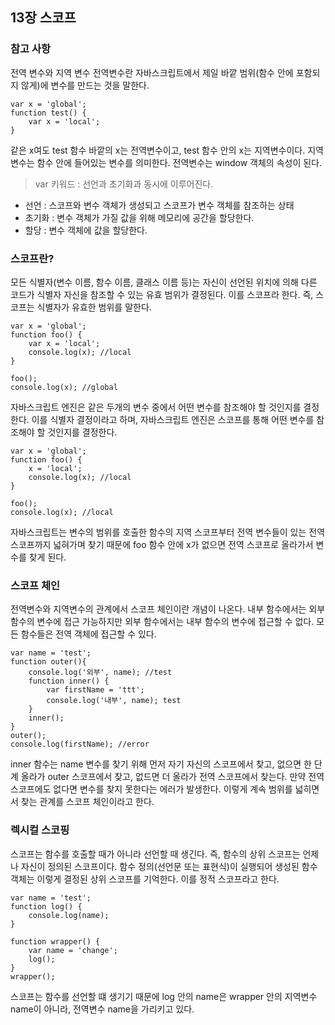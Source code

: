 ## 13장 스코프

### 참고 사항
전역 변수와 지역 변수
전역변수란 자바스크립트에서 제일 바깥 범위(함수 안에 포함되지 않게)에 변수를 만드는 것을 말한다.
```
var x = 'global';
function test() {
    var x = 'local';
}
```
같은 x여도 test 함수 바깥의 x는 전역변수이고, test 함수 안의 x는 지역변수이다. 지역변수는 함수 안에 들어있는 변수를 의미한다.
전역변수는 window 객체의 속성이 된다.

> var 키워드 : 선언과 초기화과 동시에 이루어진다.
* 선언 : 스코프와 변수 객체가 생성되고 스코프가 변수 객체를 참조하는 상태
* 초기화 : 변수 객체가 가질 값을 위해 메모리에 공간을 할당한다. 
* 할당 : 변수 객체에 값을 할당한다.

### 스코프란?
모든 식별자(변수 이름, 함수 이름, 클래스 이름 등)는 자신이 선언된 위치에 의해 다른 코드가 식별자 자신을 참조할 수 있는 유효 범위가 결정된다. 이를 스코프라 한다. 즉, 스코프는 식별자가 유효한 범위를 말한다.
```
var x = 'global';
function foo() {
    var x = 'local';
    console.log(x); //local
}

foo();
console.log(x); //global
```
자바스크립트 엔진은 같은 두개의 변수 중에서 어떤 변수를 참조해야 할 것인지를 결정한다. 이를 식별자 결정이라고 하며, 자바스크립트 엔진은 스코프를 통해 어떤 변수를 참조해야 할 것인지를 결정한다.

```
var x = 'global';
function foo() {
    x = 'local';
    console.log(x); //local
}

foo();
console.log(x); //local
```
자바스크립트는 변수의 범위를 호출한 함수의 지역 스코프부터 전역 변수들이 있는 전역 스코프까지 넓혀가며 찾기 때문에 foo 함수 안에 x가 없으면 전역 스코프로 올라가서 변수를 찾게 된다.

### 스코프 체인
전역변수와 지역변수의 관계에서 스코프 체인이란 개념이 나온다. 내부 함수에서는 외부 함수의 변수에 접근 가능하지만 외부 함수에서는 내부 함수의 변수에 접근할 수 없다. 모든 함수들은 전역 객체에 접근할 수 있다.
```
var name = 'test';
function outer(){
    console.log('외부', name); //test
    function inner() {
        var firstName = 'ttt';
        console.log('내부', name); test
    }
    inner();
}
outer();
console.log(firstName); //error
```
inner 함수는 name 변수를 찾기 위해 먼저 자기 자신의 스코프에서 찾고, 없으면 한 단계 올라가 outer 스코프에서 찾고, 없드면 더 올라가 전역 스코프에서 찾는다. 만약 전역 스코프에도 없다면 변수를 찾지 못한다는 에러가 발생한다. 이렇게 계속 범위를 넓히면서 찾는 관계를 스코프 체인이라고 한다.

### 렉시컬 스코핑
스코프는 함수를 호출할 때가 아니라 선언할 때 생긴다. 즉, 함수의 상위 스코프는 언제나 자신이 정의된 스코프이다. 함수 정의(선언문 또는 표현식)이 실행되어 생성된 함수 객체는 이렇게 결정된 상위 스코프를 기억한다. 이를 정적 스코프라고 한다.
```
var name = 'test';
function log() {
    console.log(name);
}

function wrapper() {
    var name = 'change';
    log();
}
wrapper();
```
스코프는 함수를 선언할 떄 생기기 때문에 log 안의 name은 wrapper 안의 지역변수 name이 아니라, 전역변수 name을 가리키고 있다. 

